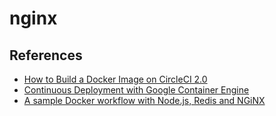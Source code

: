 # nginx

## References
* [How to Build a Docker Image on CircleCI 2.0](https://circleci.com/blog/how-to-build-a-docker-image-on-circleci-2-0/)
* [Continuous Deployment with Google Container Engine](https://circleci.com/docs/1.0/continuous-deployment-with-google-container-engine/)
* [A sample Docker workflow with Node.js, Redis and NGiNX](https://github.com/msanand/docker-workflow)
